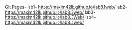 Git Pages-
lab1- https://maxim42lk.github.io/lab8.1web/
lab2- https://maxim42lk.github.io/lab8.2web/
lab3- https://maxim42lk.github.io/lab8.3Web/
lab4- https://maxim42lk.github.io/lab8.4web/
